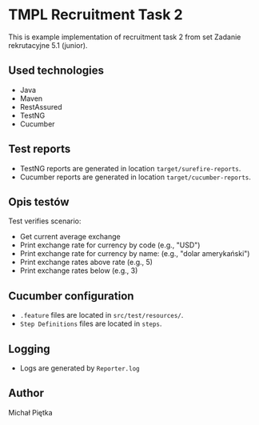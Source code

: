 # TMPL Recruitment Task 2

This is example implementation of recruitment task 2 from set Zadanie rekrutacyjne 5.1 (junior). 

## Used technologies

* Java
* Maven
* RestAssured
* TestNG
* Cucumber

## Test reports

* TestNG reports are generated in location `target/surefire-reports`.
* Cucumber reports are generated in location `target/cucumber-reports`.

## Opis testów

Test verifies scenario:

* Get current average exchange
* Print exchange rate for currency by code (e.g., "USD")
* Print exchange rate for currency by name: (e.g., "dolar amerykański")
* Print exchange rates above rate (e.g., 5)
* Print exchange rates below (e.g., 3)

## Cucumber configuration

* `.feature` files are located in `src/test/resources/`.
* `Step Definitions` files are located in `steps`.

## Logging

* Logs are generated by `Reporter.log`

## Author

Michał Piętka